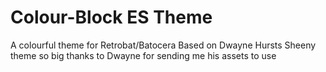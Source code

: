 # Colour-Block ES Theme
 A colourful theme for Retrobat/Batocera Based on Dwayne Hursts Sheeny theme so big thanks to Dwayne for sending me his assets to use
